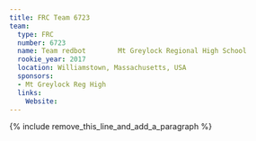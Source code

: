 ```yaml
---
title: FRC Team 6723
team:
  type: FRC
  number: 6723
  name: Team redbot        Mt Greylock Regional High School
  rookie_year: 2017
  location: Williamstown, Massachusetts, USA
  sponsors:
  - Mt Greylock Reg High
  links:
    Website:
---
```


{% include remove_this_line_and_add_a_paragraph %}